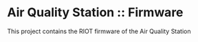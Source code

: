 # Air Quality Station :: Firmware
This project contains the RIOT firmware of the Air Quality Station
